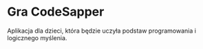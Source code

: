 # Gra CodeSapper
Aplikacja dla dzieci, która będzie uczyła podstaw programowania i logicznego myślenia.
